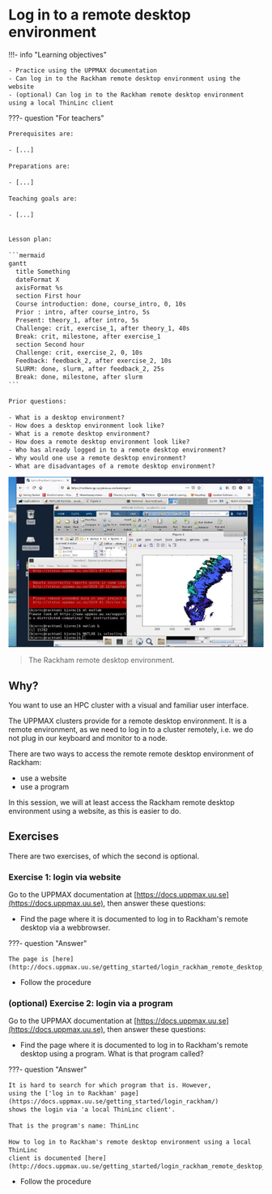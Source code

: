 # Log in to a remote desktop environment

!!!- info "Learning objectives"

    - Practice using the UPPMAX documentation
    - Can log in to the Rackham remote desktop environment using the website
    - (optional) Can log in to the Rackham remote desktop environment using a local ThinLinc client

???- question "For teachers"

    Prerequisites are:

    - [...]

    Preparations are:

    - [...]

    Teaching goals are:

    - [...]


    Lesson plan:

    ```mermaid
    gantt
      title Something
      dateFormat X
      axisFormat %s
      section First hour
      Course introduction: done, course_intro, 0, 10s
      Prior : intro, after course_intro, 5s
      Present: theory_1, after intro, 5s
      Challenge: crit, exercise_1, after theory_1, 40s
      Break: crit, milestone, after exercise_1
      section Second hour
      Challenge: crit, exercise_2, 0, 10s
      Feedback: feedback_2, after exercise_2, 10s
      SLURM: done, slurm, after feedback_2, 25s
      Break: done, milestone, after slurm
    ```

    Prior questions:

    - What is a desktop environment?
    - How does a desktop environment look like?
    - What is a remote desktop environment?
    - How does a remote desktop environment look like?
    - Who has already logged in to a remote desktop environment?
    - Why would one use a remote desktop environment?
    - What are disadvantages of a remote desktop environment?

![The Rackham remote desktop environment](rackham_via_remote_desktop_50.jpg)

> The Rackham remote desktop environment.

## Why?

You want to use an HPC cluster with a visual and familiar user interface.

The UPPMAX clusters provide for a remote desktop environment.
It is a remote environment, as we need to log in to a cluster remotely,
i.e. we do not plug in our keyboard and monitor to a node.

There are two ways to access the remote remote desktop environment of Rackham:

- use a website
- use a program

In this session, we will at least access the Rackham remote desktop environment
using a website, as this is easier to do.

## Exercises

There are two exercises, of which the second is optional.

### Exercise 1: login via website

Go to the UPPMAX documentation at [https://docs.uppmax.uu.se](https://docs.uppmax.uu.se),
then answer these questions:

- Find the page where it is documented to log in to Rackham's remote desktop via a webbrowser.

???- question "Answer"

    The page is [here](http://docs.uppmax.uu.se/getting_started/login_rackham_remote_desktop_website/).

- Follow the procedure

### (optional) Exercise 2: login via a program

Go to the UPPMAX documentation at [https://docs.uppmax.uu.se](https://docs.uppmax.uu.se),
then answer these questions:

- Find the page where it is documented to log in to Rackham's remote desktop using
  a program. What is that program called?

???- question "Answer"

    It is hard to search for which program that is. However,
    using the ['log in to Rackham' page](https://docs.uppmax.uu.se/getting_started/login_rackham/)
    shows the login via 'a local ThinLinc client'.

    That is the program's name: ThinLinc

    How to log in to Rackham's remote desktop environment using a local ThinLinc 
    client is documented [here](http://docs.uppmax.uu.se/getting_started/login_rackham_remote_desktop_local_thinlinc_client/)

- Follow the procedure
